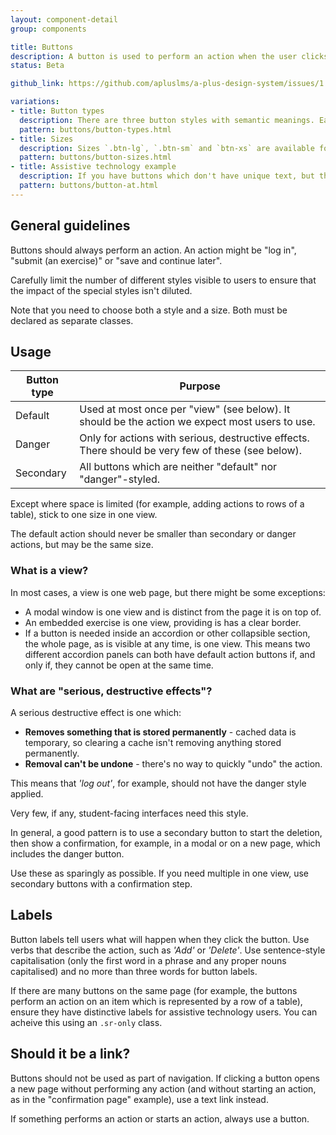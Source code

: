 ```yaml
---
layout: component-detail
group: components

title: Buttons
description: A button is used to perform an action when the user clicks or touches it.
status: Beta

github_link: https://github.com/apluslms/a-plus-design-system/issues/1

variations:
- title: Button types
  description: There are three button styles with semantic meanings. Each view should have up to one "default" action and up to one "danger" action.
  pattern: buttons/button-types.html
- title: Sizes
  description: Sizes `.btn-lg`, `.btn-sm` and `btn-xs` are available for all buttons. These can be used to fit into the space available and the surroundings on the page. While these are _not_ Bootstrap buttons, the sizes are designed to match Bootstrap 3.
  pattern: buttons/button-sizes.html
- title: Assistive technology example
  description: If you have buttons which don't have unique text, but their purpose is clear in context (for example, they're inside table rows), use `.sr-only` to ensure they have discernable names for users of assistive technology.  
  pattern: buttons/button-at.html
---
```


## General guidelines

Buttons should always perform an action. An action might be "log in", "submit (an exercise)" or "save and continue later".

Carefully limit the number of different styles visible to users to ensure that the impact of the special styles isn't diluted.

Note that you need to choose both a style and a size. Both must be declared as separate classes. 

## Usage

| Button type     | Purpose                                                                          |
| --------------- |----------------------------------------------------------------------------------|
| Default         | Used at most once per "view" (see below). It should be the action we expect most users to use. |
| Danger          | Only for actions with serious, destructive effects. There should be very few of these (see below).  |
| Secondary       | All buttons which are neither "default" nor "danger"-styled.  |

Except where space is limited (for example, adding actions to rows of a table), stick to one size in one view. 

The default action should never be smaller than secondary or danger actions, but may be the same size.

### What is a view?

In most cases, a view is one web page, but there might be some exceptions:

- A modal window is one view and is distinct from the page it is on top of.
- An embedded exercise is one view, providing is has a clear border.
- If a button is needed inside an accordion or other collapsible section, the whole page, as is visible at any time, is one view. This means two different accordion panels can both have default action buttons if, and only if, they cannot be open at the same time. 

### What are "serious, destructive effects"?

A serious destructive effect is one which:

- **Removes something that is stored permanently** - cached data is temporary, so clearing a cache isn't removing anything stored permanently.
- **Removal can't be undone** - there's no way to quickly "undo" the action.

This means that _'log out'_, for example, should not have the danger style applied. 

Very few, if any, student-facing interfaces need this style.

In general, a good pattern is to use a secondary button to start the deletion, then show a confirmation, for example, in a modal or on a new page, which includes the danger button.

Use these as sparingly as possible. If you need multiple in one view, use secondary buttons with a confirmation step.

## Labels

Button labels tell users what will happen when they click the button. Use verbs that describe the action, such as _'Add'_ or _'Delete'_. Use sentence-style capitalisation (only the first word in a phrase and any proper nouns capitalised) and no more than three words for button labels.

If there are many buttons on the same page (for example, the buttons perform an action on an item which is represented by a row of a table), ensure they have distinctive labels for assistive technology users. You can acheive this using an `.sr-only` class.

## Should it be a link?

Buttons should not be used as part of navigation. If clicking a button opens a new page without performing any action (and without starting an action, as in the "confirmation page" example), use a text link instead. 

If something performs an action or starts an action, always use a button.